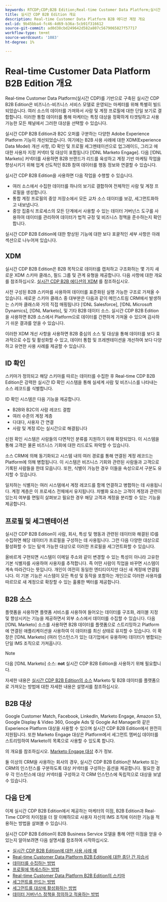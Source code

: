 ```yaml
---
keywords: RTCDP;CDP;B2B Edition;Real-time Customer Data Platform;실시간 고객 데이터 플랫폼;실시간 cdp;b2b;cdp;Customer AI
title: 실시간 CDP B2B Edition 개요
description: Real-time Customer Data Platform B2B 에디션 계정 개요
exl-id: 9b45bba4-fc46-4d69-b36a-5cb91f316612
source-git-commit: ad0d38cbd249642d582a807c5679065827f57717
workflow-type: tm+mt
source-wordcount: '1083'
ht-degree: 1%

---
```


# Real-time Customer Data Platform B2B Edition 개요

Real-time Customer Data Platform(실시간 CDP)를 기반으로 구축된 실시간 CDP B2B Edition은 비즈니스-비즈니스 서비스 모델로 운영되는 마케터를 위해 특별히 빌드되었습니다. 여러 소스의 데이터를 가져와서 사람 및 계정 프로필에 대한 단일 보기로 결합합니다. 이러한 통합 데이터를 통해 마케터는 특정 대상을 정확하게 타겟팅하고 사용 가능한 모든 채널에서 그러한 대상을 선택할 수 있습니다.

실시간 CDP B2B Edition과 B2C 오퍼를 구분하는 다양한 Adobe Experience Platform 기능이 개선되었습니다. 여기에는 B2B 사용 사례에 대한 XDM(Experience Data Model) 개선 사항, ID 확인 및 프로필 세그멘테이션으로 업그레이드, 그리고 에 대한 사용자 지정 커넥터 및 대상이 포함됩니다 [!DNL Marketo Engage]. 다음 [!DNL Marketo] 커넥터를 사용하면 B2B 브랜드가 리드를 육성하고 계정 기반 마케팅 작업을 향상시키기 위해 업계 선도적인 B2B 참여 데이터를 행동 정보와 연결할 수 있습니다.

실시간 CDP B2B Edition을 사용하면 다음 작업을 수행할 수 있습니다.

* 여러 소스에서 수집한 데이터를 하나의 보기로 결합하여 전체적인 사람 및 계정 프로필을 생성합니다.
* 통합 계정 프로필의 중앙 저장소에서 모든 교차 소스 데이터를 보강, 세그먼트화하고 내보냅니다.
* 중앙 집중식 프로세스의 모든 단계에서 사용할 수 있는 데이터 거버넌스 도구를 사용하여 데이터를 관리하여 데이터가 법적 규정 및 비즈니스 정책을 준수하는지 확인합니다.

실시간 CDP B2B Edition에 대한 향상된 기능에 대한 보다 포괄적인 세부 사항은 아래 섹션으로 나누어져 있습니다.

## XDM

실시간 CDP B2B Edition은 B2B 목적으로 데이터를 캡처하고 구조화하는 몇 가지 새로운 XDM 스키마 클래스, 필드 그룹 및 관계 유형을 제공합니다. 다음 사항에 대한 개요를 참조하십시오. [실시간 CDP B2B 에디션의 XDM](./schemas/b2b.md) 를 참조하십시오.

사전 구성된 B2B 스키마를 사용하여 데이터를 표준화된 실행 가능한 구조로 가져올 수 있습니다. 새로운 스키마 클래스 중 대부분은 다음과 같이 메인스트림 CRM에서 발생하는 스키마 클래스와 거의 직접 매핑됩니다 [!DNL Salesforce], [!DNL Microsoft Dynamics], [!DNL Marketo], 및 기타 B2B 데이터 소스. 실시간 CDP B2B Edition을 사용하면 B2B 소스에서 Platform으로 데이터를 간편하게 가져올 수 있으며 감사하기 쉬운 결과를 얻을 수 있습니다.

이러한 XDM 개선 사항을 사용하면 B2B 중심의 소스 및 대상을 통해 데이터를 보다 효과적으로 수집 및 활성화할 수 있고, 데이터 통합 및 프레젠테이션을 개선하여 보다 다양하고 유연한 사용 사례를 제공할 수 있습니다.

## ID 확인

스키마가 정의되고 해당 스키마를 따르는 데이터를 수집한 후 Real-time CDP B2B Edition은 강력한 실시간 ID 확인 시스템을 통해 실세계 사람 및 비즈니스를 나타내는 소스 레코드를 식별합니다.

ID 확인 시스템은 다음 기능을 제공합니다.

* B2B와 B2C의 사람 레코드 결합
* 여러 수준의 계정 계층
* 다대다, 사용자 간 연결
* 사람 및 계정 ID는 실시간으로 해결됩니다

신원 확인 시스템은 사람들의 다면적인 분류를 지원하기 위해 확장되었다. 이 시스템을 통해 고객은 물론 비즈니스 기회에 대한 리드로도 파악할 수 있습니다.

소스 CRM에 의해 동기화되고 시스템 내의 여러 경로를 통해 연결된 계정 레코드는 Platform에 의해 병합됩니다. 이 시스템은 비즈니스 기회와 관련된 사람들과 고객으로 기록된 사람들을 한데 모읍니다. 또한, 식별이 가능한 경우 이들을 속성으로서 구분도 유지할 수 있습니다.

일치하는 식별자는 여러 시스템에서 계정 레코드를 함께 연결하고 병합하는 데 사용됩니다. 계정 계층은 이 프로세스 전체에서 유지됩니다. 차별화 요소는 고객이 계정과 관련이 있는지 여부를 면밀히 살펴보고 필요한 경우 해당 고객과 계정을 분리할 수 있는 기능을 제공합니다.

## 프로필 및 세그멘테이션

실시간 CDP B2B Edition이 사람, 회사, 특성 및 행동과 관련된 데이터와 해결된 ID를 수집하면 해당 데이터가 프로필을 구성하는 데 사용됩니다. 그런 다음 다양한 대상으로 활성화할 수 있는 탐색 가능한 대상으로 이러한 프로필을 세그먼트화할 수 있습니다.

올바르게 구현되면 시스템이 이메일 주소와 같이 변경할 수 있는 특성이 아니라 고유한 기본 식별자를 사용하여 사용자를 추적합니다. 즉 어떤 사람이 직업을 바꾸면 시스템이 계속 따라간다는 뜻입니다. 개인이 여전히 동일한 엔티티이지만 대신 새 계정에 연결됩니다. 이 기본 기능은 시스템이 모든 특성 및 동작을 포함하는 개인으로 이러한 사용자를 따르므로 새 계정으로 확장할 수 있는 훌륭한 벡터를 제공합니다.

## B2B 소스

플랫폼을 사용하면 플랫폼 서비스를 사용하여 들어오는 데이터를 구조화, 레이블 지정 및 향상시키는 기능을 제공하면서 외부 소스에서 데이터를 수집할 수 있습니다. 다음 [!DNL Marketo] 소스를 사용하면 B2B 데이터를 플랫폼으로 스트리밍하고 Platform에 연결된 애플리케이션을 사용하여 이 데이터를 최신 상태로 유지할 수 있습니다. 이 확장은 [!DNL Marketo] (여러 인스턴스가 있는 대기업에서 유용하며) 데이터가 병합되는 단일 IMS 조직으로 가져옵니다.

>[!NOTE]
>
>다음 [!DNL Marketo] 소스: **not** 실시간 CDP B2B Edition을 사용하기 위해 필요합니다.

자세한 내용은 [실시간 CDP B2B Edition의 소스](./sources/b2b.md) Marketo 및 B2B 데이터를 플랫폼으로 가져오는 방법에 대한 자세한 내용은 설명서를 참조하십시오.

## B2B 대상

Google Customer Match, Facebook, LinkedIn, Marketo Engage, Amazon S3, Google Display &amp; Video 360, Google Ads 및 Google Ad Manager와 같은 Experience Platform 대상을 사용할 수 있으며 실시간 CDP B2B Edition에서 완전히 지원됩니다. 또한 Marketo Engage 대상은 Platform에서 세그먼트 멤버십 데이터를 스트리밍하여 Marketo의 목록으로 사용할 수 있도록 합니다.

의 개요를 참조하십시오. [Marketo Engage 대상](../destinations/catalog/adobe/marketo-engage.md) 추가 정보.

둘 이상의 CRM을 사용하는 회사의 경우, 실시간 CDP B2B Edition은 Marketo 또는 CRM의 인스턴스를 구분하도록 대상 커넥터를 구성하는 옵션을 제공합니다. 필요한 경우 각 인스턴스에 대상 커넥터를 구성하고 각 CRM 인스턴스에 독립적으로 대상을 보낼 수 있습니다.

## 다음 단계

이제 실시간 CDP B2B Edition에서 제공하는 마케터의 이점, B2B Edition과 Real-Time CDP의 차이점을 더 잘 이해하므로 사용자 자신의 IMS 조직에 이러한 기능을 적용하는 방법을 살펴볼 수 있습니다.

실시간 CDP B2B Edition이 B2B Business Service 모델을 통해 어떤 이점을 얻을 수 있는지 알아보려면 다음 설명서를 참조하여 시작하십시오.

* [실시간 CDP B2B Edition에 대한 사용 사례 예](./b2b-use-case.md)
* [Real-time Customer Data Platform B2B Edition에 대한 종단 간 자습서](./b2b-tutorial.md)
* [데이터를 수집하는 방법](./sources/b2b.md)
* [프로필에 액세스하는 방법](./profile/profile-overview.md)
* [Real-time Customer Data Platform B2B Edition의 스키마](./schemas/b2b.md)
* [세그먼트를 만드는 방법](./segmentation/b2b.md)
* [세그먼트를 대상에 활성화하는 방법](./destinations/b2b.md)
* [데이터 거버넌스 정책을 정의하고 적용하는 방법](./privacy/data-governance-overview.md)
